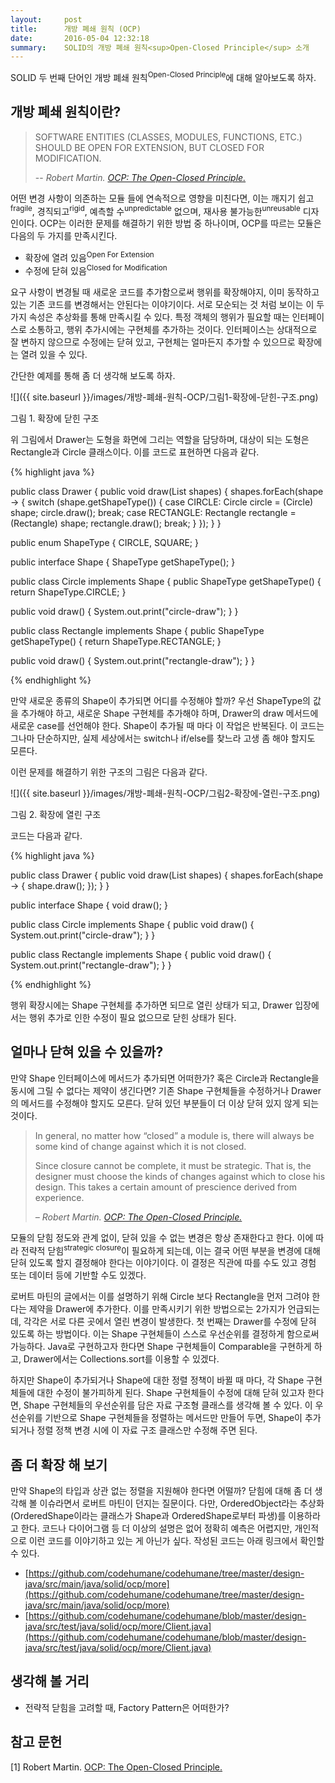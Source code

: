 ```yaml
---
layout:     post
title:      개방 폐쇄 원칙 (OCP)
date:       2016-05-04 12:32:18
summary:    SOLID의 개방 폐쇄 원칙<sup>Open-Closed Principle</sup> 소개
---
```


SOLID 두 번째 단어인 개방 폐쇄 원칙<sup>Open-Closed Principle</sup>에 대해 알아보도록 하자.

## 개방 폐쇄 원칙이란?

> SOFTWARE ENTITIES (CLASSES, MODULES, FUNCTIONS, ETC.) SHOULD BE OPEN FOR EXTENSION, BUT CLOSED FOR MODIFICATION.
>
> -- <cite>Robert Martin. [OCP: The Open-Closed Principle.](https://drive.google.com/file/d/0BwhCYaYDn8EgN2M5MTkwM2EtNWFkZC00ZTI3LWFjZTUtNTFhZGZiYmUzODc1/view)</cite>

어떤 변경 사항이 의존하는 모듈 들에 연속적으로 영향을 미친다면, 이는 깨지기 쉽고<sup>fragile</sup>, 경직되고<sup>rigid</sup>, 예측할 수<sup>unpredictable</sup> 없으며, 재사용 불가능한<sup>unreusable</sup> 디자인이다. OCP는 이러한 문제를 해결하기 위한 방법 중 하나이며, OCP를 따르는 모듈은 다음의 두 가지를 만족시킨다.

- 확장에 열려 있음<sup>Open For Extension</sup>
- 수정에 닫혀 있음<sup>Closed for Modification</sup>

요구 사항이 변경될 때 새로운 코드를 추가함으로써 행위를 확장해야지, 이미 동작하고 있는 기존 코드를 변경해서는 안된다는 이야기이다. 서로 모순되는 것 처럼 보이는 이 두 가지 속성은 추상화를 통해 만족시킬 수 있다. 특정 객체의 행위가 필요할 때는 인터페이스로 소통하고, 행위 추가시에는 구현체를 추가하는 것이다. 인터페이스는 상대적으로 잘 변하지 않으므로 수정에는 닫혀 있고, 구현체는 얼마든지 추가할 수 있으므로 확장에는 열려 있을 수 있다.

간단한 예제를 통해 좀 더 생각해 보도록 하자.

![]({{ site.baseurl }}/images/개방-폐쇄-원칙-OCP/그림1-확장에-닫힌-구조.png)

그림 1. 확장에 닫힌 구조

위 그림에서 Drawer는 도형을 화면에 그리는 역할을 담당하며, 대상이 되는 도형은 Rectangle과 Circle 클래스이다. 이를 코드로 표현하면 다음과 같다.

{% highlight java %}

public class Drawer {
   public void draw(List<Shape> shapes) {
       shapes.forEach(shape -> {
           switch (shape.getShapeType()) {
               case CIRCLE:
                   Circle circle = (Circle) shape;
                   circle.draw();
                   break;
               case RECTANGLE:
                   Rectangle rectangle = (Rectangle) shape;
                   rectangle.draw();
                   break;
           }
       });
   }
}

public enum ShapeType {
   CIRCLE, SQUARE;
}

public interface Shape {
   ShapeType getShapeType();
}

public class Circle implements Shape {
   public ShapeType getShapeType() {
       return ShapeType.CIRCLE;
   }

   public void draw() {
       System.out.print("circle-draw");
   }
}

public class Rectangle implements Shape {
   public ShapeType getShapeType() {
       return ShapeType.RECTANGLE;
   }

   public void draw() {
       System.out.print("rectangle-draw");
   }
}

{% endhighlight %}

만약 새로운 종류의 Shape이 추가되면 어디를 수정해야 할까? 우선 ShapeType의 값을 추가해야 하고, 새로운 Shape 구현체를 추가해야 하며, Drawer의 draw 메서드에 새로운 case를 선언해야 한다. Shape이 추가될 때 마다 이 작업은 반복된다. 이 코드는 그나마 단순하지만, 실제 세상에서는 switch나 if/else를 찾느라 고생 좀 해야 할지도 모른다.

이런 문제를 해결하기 위한 구조의 그림은 다음과 같다.

![]({{ site.baseurl }}/images/개방-폐쇄-원칙-OCP/그림2-확장에-열린-구조.png)

그림 2. 확장에 열린 구조

코드는 다음과 같다.

{% highlight java %}

public class Drawer {
   public void draw(List<Shape> shapes) {
       shapes.forEach(shape -> {
           shape.draw();
       });
   }
}

public interface Shape {
   void draw();
}

public class Circle implements Shape {
   public void draw() {
       System.out.print("circle-draw");
   }
}

public class Rectangle implements Shape {
   public void draw() {
       System.out.print("rectangle-draw");
   }
}

{% endhighlight %}

행위 확장시에는 Shape 구현체를 추가하면 되므로 열린 상태가 되고, Drawer 입장에서는 행위 추가로 인한 수정이 필요 없으므로 닫힌 상태가 된다.

## 얼마나 닫혀 있을 수 있을까?

만약 Shape 인터페이스에 메서드가 추가되면 어떠한가? 혹은 Circle과 Rectangle을 동시에 그릴 수 없다는 제약이 생긴다면? 기존 Shape 구현체들을 수정하거나 Drawer의 메서드를 수정해야 할지도 모른다. 닫혀 있던 부분들이 더 이상 닫혀 있지 않게 되는 것이다.

> In general, no matter how “closed” a module is, there will always be some kind of change against which it is not closed.
>
> Since closure cannot be complete, it must be strategic. That is, the designer must choose the kinds of changes against which to close his design. This takes a certain amount of prescience derived from experience.
>
> <cite>– Robert Martin. [OCP: The Open-Closed Principle.](https://drive.google.com/file/d/0BwhCYaYDn8EgN2M5MTkwM2EtNWFkZC00ZTI3LWFjZTUtNTFhZGZiYmUzODc1/view)</cite>

모듈의 닫힘 정도와 관계 없이, 닫혀 있을 수 없는 변경은 항상 존재한다고 한다. 이에 따라 전략적 닫힘<sup>strategic closure</sup>이 필요하게 되는데, 이는 결국 어떤 부분을 변경에 대해 닫혀 있도록 할지 결정해야 한다는 이야기이다. 이 결정은 직관에 따를 수도 있고 경험 또는 데이터 등에 기반할 수도 있겠다.

로버트 마틴의 글에서는 이를 설명하기 위해 Circle 보다 Rectangle을 먼저 그려야 한다는 제약을 Drawer에 추가한다. 이를 만족시키기 위한 방법으로는 2가지가 언급되는데, 각각은 서로 다른 곳에서 열린 변경이 발생한다. 첫 번째는 Drawer를 수정에 닫혀 있도록 하는 방법이다. 이는 Shape 구현체들이 스스로 우선순위를 결정하게 함으로써 가능하다. Java로 구현하고자 한다면 Shape 구현체들이 Comparable을 구현하게 하고, Drawer에서는 Collections.sort를 이용할 수 있겠다.

하지만 Shape이 추가되거나 Shape에 대한 정렬 정책이 바뀔 때 마다, 각 Shape 구현체들에 대한 수정이 불가피하게 된다. Shape 구현체들이 수정에 대해 닫혀 있고자 한다면, Shape 구현체들의 우선순위를 담은 자료 구조형 클래스를 생각해 볼 수 있다. 이 우선순위를 기반으로 Shape 구현체들을 정렬하는 메서드만 만들어 두면, Shape이 추가되거나 정렬 정책 변경 시에 이 자료 구조 클래스만 수정해 주면 된다.

## 좀 더 확장 해 보기

만약 Shape의 타입과 상관 없는 정렬을 지원해야 한다면 어떨까? 닫힘에 대해 좀 더 생각해 볼 이슈라면서 로버트 마틴이 던지는 질문이다. 다만, OrderedObject라는 추상화(OrderedShape이라는 클래스가 Shape과 OrderedShape로부터 파생)를 이용하라고 한다. 코드나 다이어그램 등 더 이상의 설명은 없어 정확히 예측은 어렵지만, 개인적으로 이런 코드를 이야기하고 있는 게 아닌가 싶다. 작성된 코드는 아래 링크에서 확인할 수 있다.

- [https://github.com/codehumane/codehumane/tree/master/design-java/src/main/java/solid/ocp/more](https://github.com/codehumane/codehumane/tree/master/design-java/src/main/java/solid/ocp/more)
- [https://github.com/codehumane/codehumane/blob/master/design-java/src/test/java/solid/ocp/more/Client.java](https://github.com/codehumane/codehumane/blob/master/design-java/src/test/java/solid/ocp/more/Client.java)

## 생각해 볼 거리

- 전략적 닫힘을 고려할 때, Factory Pattern은 어떠한가?

## 참고 문헌

[1] Robert Martin. [OCP: The Open-Closed Principle.](https://drive.google.com/file/d/0BwhCYaYDn8EgN2M5MTkwM2EtNWFkZC00ZTI3LWFjZTUtNTFhZGZiYmUzODc1/view)
